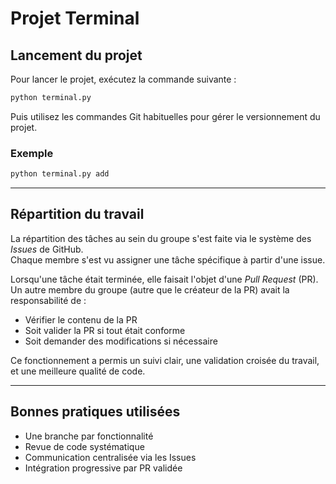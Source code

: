 # Projet Terminal

## Lancement du projet

Pour lancer le projet, exécutez la commande suivante :

```bash
python terminal.py
```

Puis utilisez les commandes Git habituelles pour gérer le versionnement du projet.

### Exemple
```bash
python terminal.py add
```
---

## Répartition du travail

La répartition des tâches au sein du groupe s'est faite via le système des *Issues* de GitHub.  
Chaque membre s'est vu assigner une tâche spécifique à partir d'une issue.

Lorsqu'une tâche était terminée, elle faisait l'objet d'une *Pull Request* (PR).  
Un autre membre du groupe (autre que le créateur de la PR) avait la responsabilité de :

- Vérifier le contenu de la PR
- Soit valider la PR si tout était conforme
- Soit demander des modifications si nécessaire

Ce fonctionnement a permis un suivi clair, une validation croisée du travail, et une meilleure qualité de code.

---

## Bonnes pratiques utilisées

- Une branche par fonctionnalité
- Revue de code systématique
- Communication centralisée via les Issues
- Intégration progressive par PR validée